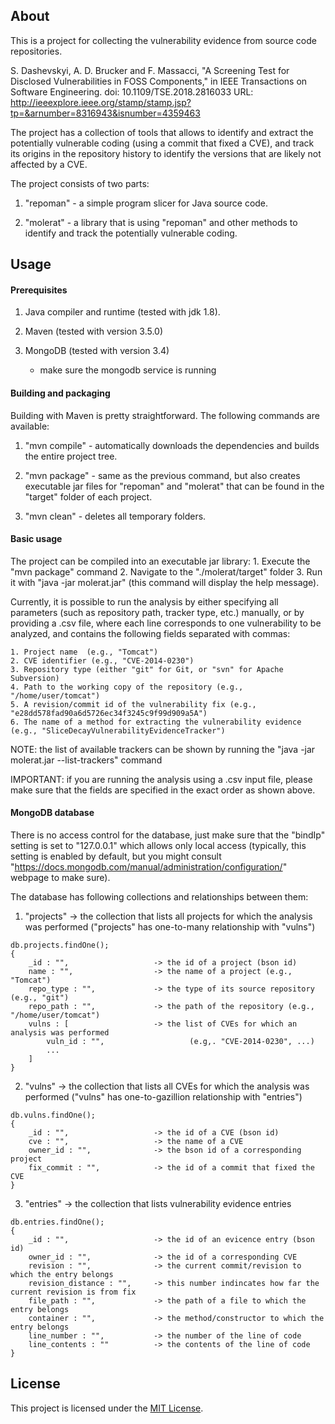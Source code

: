 ## About

This is a project for collecting the vulnerability evidence from source code repositories. 

S. Dashevskyi, A. D. Brucker and F. Massacci, "A Screening Test for Disclosed Vulnerabilities in FOSS Components," in
IEEE Transactions on Software Engineering.  doi: 10.1109/TSE.2018.2816033 URL:
http://ieeexplore.ieee.org/stamp/stamp.jsp?tp=&arnumber=8316943&isnumber=4359463

The project has a collection of tools that allows to identify and
extract the potentially vulnerable coding (using a commit that fixed a CVE), and
track its origins in the repository history to identify the versions that are
likely not affected by a CVE.

The project consists of two parts: 

1. "repoman" - a simple program slicer for Java source code.

2. "molerat" - a library that is using "repoman" and other methods to 
identify and track the potentially vulnerable coding.


## Usage

#### Prerequisites

1. Java compiler and runtime (tested with jdk 1.8).
	
2. Maven (tested with version 3.5.0)

3. MongoDB (tested with version 3.4)
	* make sure the mongodb service is running

#### Building and packaging

Building with Maven is pretty straightforward. The following commands are
available:

1. "mvn compile" - automatically downloads the dependencies and builds the
entire project tree.

2. "mvn package" - same as the previous command, but also creates executable jar
files for "repoman" and "molerat" that can be found in the "target" folder of
each project.

3. "mvn clean" - deletes all temporary folders.

#### Basic usage

The project can be compiled into an executable jar library:
	1. Execute the "mvn package" command
	2. Navigate to the "./molerat/target" folder
	3. Run it with "java -jar molerat.jar" (this command will display the help message).

Currently, it is possible to run the analysis by either specifying all
parameters (such as repository path, tracker type, etc.) manually, or by
providing a .csv file, where each line corresponds to one vulnerability to be
analyzed, and contains the following fields separated with commas:

	1. Project name  (e.g., "Tomcat")
	2. CVE identifier (e.g., "CVE-2014-0230")
	3. Repository type (either "git" for Git, or "svn" for Apache Subversion)
	4. Path to the working copy of the repository (e.g., "/home/user/tomcat")
	5. A revision/commit id of the vulnerability fix (e.g., "e28dd578fad90a6d5726ec34f3245c9f99d909a5A")
	6. The name of a method for extracting the vulnerability evidence (e.g., "SliceDecayVulnerabilityEvidenceTracker")

NOTE: the list of available trackers can be shown by running the "java -jar
molerat.jar --list-trackers" command

IMPORTANT: if you are running the analysis using a .csv input file, please make
sure that the fields are specified in the exact order as shown above.


#### MongoDB database

There is no access control for the database, just make sure that the "bindIp"
setting is set to "127.0.0.1" which allows only local access (typically, this
setting is enabled by default, but you might consult
"https://docs.mongodb.com/manual/administration/configuration/" webpage to make
sure).

The database has following collections and relationships between them: 

1. "projects" -> the collection that lists all projects for which the analysis was performed ("projects" has one-to-many relationship with "vulns")

```
db.projects.findOne();
{ 
	_id : "",  					-> the id of a project (bson id)
	name : "",					-> the name of a project (e.g., "Tomcat")
	repo_type : "",				-> the type of its source repository (e.g., "git")
	repo_path : "",				-> the path of the repository (e.g., "/home/user/tomcat")
	vulns : [					-> the list of CVEs for which an analysis was performed 
		vuln_id : "",					(e.g,. "CVE-2014-0230", ...)
		...
	]
}
```

2. "vulns" -> the collection that lists all CVEs for which the analysis was performed ("vulns" has one-to-gazillion relationship with "entries")

```
db.vulns.findOne();
{	
	_id : "",					-> the id of a CVE (bson id)
	cve : "",					-> the name of a CVE
	owner_id : "",				-> the bson id of a corresponding project
	fix_commit : "",			-> the id of a commit that fixed the CVE
}
```

3. "entries" -> the collection that lists vulnerability evidence entries 

```
db.entries.findOne();
{
	_id : "",					-> the id of an evicence entry (bson id)
	owner_id : "",				-> the id of a corresponding CVE
	revision : "",				-> the current commit/revision to which the entry belongs
	revision_distance : "",		-> this number indincates how far the current revision is from fix
	file_path : "",				-> the path of a file to which the entry belongs
	container : "",				-> the method/constructor to which the entry belongs
	line_number : "",			-> the number of the line of code 
	line_contents : ""			-> the contents of the line of code 
}
```

## License

This project is licensed under the [MIT License](LICENSE).

